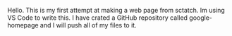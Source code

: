 Hello. This is my first attempt at making a web page from sctatch. Im using VS Code to write this. I have crated a GitHub repository called google-homepage and I will push all of my files to it. 